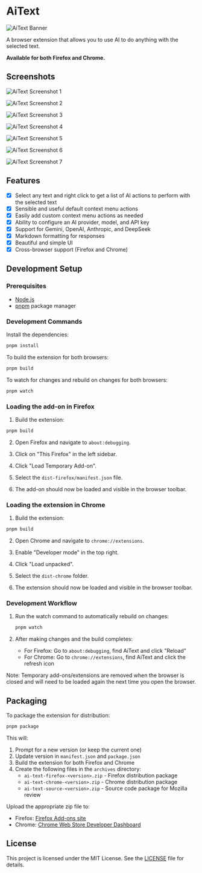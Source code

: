 # AiText

![AiText Banner](./branding/banner.png)

A browser extension that allows you to use AI to do anything with the selected text.

**Available for both Firefox and Chrome.**

## Screenshots

![AiText Screenshot 1](./branding/screenshot-1.png)

![AiText Screenshot 2](./branding/screenshot-2.png)

![AiText Screenshot 3](./branding/screenshot-3.png)

![AiText Screenshot 4](./branding/screenshot-4.png)

![AiText Screenshot 5](./branding/screenshot-5.png)

![AiText Screenshot 6](./branding/screenshot-6.png)

![AiText Screenshot 7](./branding/screenshot-7.png)

## Features

- [x] Select any text and right click to get a list of AI actions to perform with the selected text
- [x] Sensible and useful default context menu actions
- [x] Easily add custom context menu actions as needed
- [x] Ability to configure an AI provider, model, and API key
- [x] Support for Gemini, OpenAI, Anthropic, and DeepSeek
- [x] Markdown formatting for responses
- [x] Beautiful and simple UI
- [x] Cross-browser support (Firefox and Chrome)

## Development Setup

### Prerequisites

- [Node.js](https://nodejs.org/)
- [pnpm](https://pnpm.io/) package manager

### Development Commands

Install the dependencies:

```bash
pnpm install
```

To build the extension for both browsers:

```bash
pnpm build
```

To watch for changes and rebuild on changes for both browsers:

```bash
pnpm watch
```

### Loading the add-on in Firefox

1. Build the extension:

```bash
pnpm build
```

2. Open Firefox and navigate to `about:debugging`.

3. Click on "This Firefox" in the left sidebar.

4. Click "Load Temporary Add-on".

5. Select the `dist-firefox/manifest.json` file.

6. The add-on should now be loaded and visible in the browser toolbar.

### Loading the extension in Chrome

1. Build the extension:

```bash
pnpm build
```

2. Open Chrome and navigate to `chrome://extensions`.

3. Enable "Developer mode" in the top right.

4. Click "Load unpacked".

5. Select the `dist-chrome` folder.

6. The extension should now be loaded and visible in the browser toolbar.

### Development Workflow

1. Run the watch command to automatically rebuild on changes:

   ```bash
   pnpm watch
   ```

2. After making changes and the build completes:
   - For Firefox: Go to `about:debugging`, find AiText and click "Reload"
   - For Chrome: Go to `chrome://extensions`, find AiText and click the refresh icon

Note: Temporary add-ons/extensions are removed when the browser is closed and will need to be loaded again the next time you open the browser.

## Packaging

To package the extension for distribution:

```bash
pnpm package
```

This will:

1. Prompt for a new version (or keep the current one)
2. Update version in `manifest.json` and `package.json`
3. Build the extension for both Firefox and Chrome
4. Create the following files in the `archives` directory:
   - `ai-text-firefox-<version>.zip` - Firefox distribution package
   - `ai-text-chrome-<version>.zip` - Chrome distribution package
   - `ai-text-source-<version>.zip` - Source code package for Mozilla review

Upload the appropriate zip file to:

- Firefox: [Firefox Add-ons site](https://addons.mozilla.org/en-US/developers/addon/aitext/versions/submit/)
- Chrome: [Chrome Web Store Developer Dashboard](https://chrome.google.com/webstore/devconsole)

## License

This project is licensed under the MIT License. See the [LICENSE](LICENSE) file for details.
